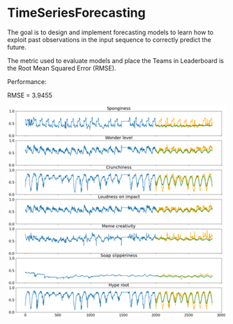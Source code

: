 # TimeSeriesForecasting


The goal is to design and implement forecasting models to learn how to exploit past observations in the input sequence to correctly predict the future. 

The metric used to evaluate models and place the Teams in Leaderboard is the Root Mean Squared Error (RMSE). 

Performance:

RMSE = 3.9455

<p align="left">
  <img src="time_series_model.png" width="800">
</p>